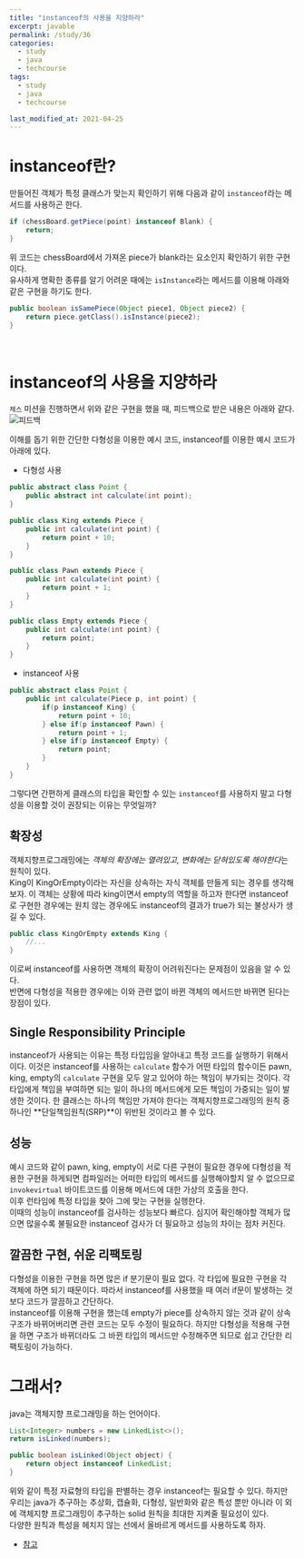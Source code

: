 ```yaml
---
title: "instanceof의 사용을 지양하라"
excerpt: javable
permalink: /study/36
categories:
  - study
  - java
  - techcourse
tags:
  - study
  - java
  - techcourse

last_modified_at: 2021-04-25
---  
```


# instanceof란?  
만들어진 객체가 특정 클래스가 맞는지 확인하기 위해 다음과 같이 `instanceof`라는 메서드를 사용하곤 한다.  
```java
if (chessBoard.getPiece(point) instanceof Blank) {
    return;
}
```  
위 코드는 chessBoard에서 가져온 piece가 blank라는 요소인지 확인하기 위한 구현이다.  
유사하게 명확한 종류를 알기 어려운 때에는 `isInstance`라는 메서드를 이용해 아래와 같은 구현을 하기도 한다.
```java
public boolean isSamePiece(Object piece1, Object piece2) {
    return piece.getClass().isInstance(piece2);
}
```  
<br>

# instanceof의 사용을 지양하라  
`체스` 미션을 진행하면서 위와 같은 구현을 했을 때, 피드백으로 받은 내용은 아래와 같다.
![피드백](./img/screenshot.png)

이해를 돕기 위한 간단한 다형성을 이용한 예시 코드, instanceof를 이용한 예시 코드가 아래에 있다.  
- 다형성 사용  
```java
public abstract class Point {
    public abstract int calculate(int point);
}

public class King extends Piece {
    public int calculate(int point) {
        return point + 10;
    }
}

public class Pawn extends Piece {
    public int calculate(int point) {
        return point + 1;
    }
}

public class Empty extends Piece {
    public int calculate(int point) {
        return point;
    }
}
```  
- instanceof 사용  
```java
public abstract class Point {
    public int calculate(Piece p, int point) {
        if(p instanceof King) {
            return point + 10;
        } else if(p instanceof Pawn) {
            return point + 1;
        } else if(p instanceof Empty) {
            return point;
        }
    }
}
```  
그렇다면 간편하게 클래스의 타입을 확인할 수 있는 `instanceof`를 사용하지 말고 다형성을 이용할 것이 권장되는 이유는 무엇일까?  

## 확장성  
객체지향프로그래밍에는 *객체의 확장에는 열려있고, 변화에는 닫혀있도록 해야한다*는 원칙이 있다.  
King이 KingOrEmpty이라는 자신을 상속하는 자식 객체를 만들게 되는 경우를 생각해보자. 이 객체는 상황에 따라 king이면서 empty의 역할을 하고자 한다면 instanceof로 구현한 경우에는 원치 않는 경우에도 instanceof의 결과가 true가 되는 불상사가 생길 수 있다.  
```java
public class KingOrEmpty extends King {
    //...
}
```  
이로써 instanceof를 사용하면 객체의 확장이 어려워진다는 문제점이 있음을 알 수 있다.  
반면에 다형성을 적용한 경우에는 이와 관련 없이 바뀐 객체의 메서드만 바뀌면 된다는 장점이 있다.  

## Single Responsibility Principle    
instanceof가 사용되는 이유는 특정 타입임을 알아내고 특정 코드를 실행하기 위해서이다. 이것은 instanceof를 사용하는 `calculate` 함수가 어떤 타입의 함수이든 pawn, king, empty의 `calculate` 구현을 모두 알고 있어야 하는 책임이 부가되는 것이다. 각 타입에게 책임을 부여하면 되는 일이 하나의 메서드에게 모든 책임이 가중되는 일이 발생한 것이다. 한 클래스는 하나의 책임만 가져야 한다는 객체지향프로그래밍의 원칙 중 하나인 **단일책임원칙(SRP)**이 위반된 것이라고 볼 수 있다.  

## 성능  
예시 코드와 같이 pawn, king, empty이 서로 다른 구현이 필요한 경우에 다형성을 적용한 구현을 하게되면 컴파일러는 어떠한 타입의 메서드를 실행해야할지 알 수 없으므로 `invokevirtual` 바이트코드를 이용해 메서드에 대한 가상의 호출을 한다.  
이후 런타임에 특정 타입을 찾아 그에 맞는 구현을 실행한다.  
이때의 성능이 instanceof를 검사하는 성능보다 빠르다. 심지어 확인해야할 객체가 많으면 많을수록 불필요한 instanceof 검사가 더 필요하고 성능의 차이는 점차 커진다.  

## 깔끔한 구현, 쉬운 리팩토링  
다형성을 이용한 구현을 하면 많은 if 분기문이 필요 없다. 각 타입에 필요한 구현을 각 객체에 하면 되기 때문이다. 따라서 instanceof를 사용했을 때 여러 if문이 발생하는 것보다 코드가 깔끔하고 간단하다.  
instanceof를 이용해 구현을 했는데 empty가 piece를 상속하지 않는 것과 같이 상속 구조가 바뀌어버리면 관련 코드는 모두 수정이 필요하다. 하지만 다형성을 적용해 구현을 하면 구조가 바뀌더라도 그 바뀐 타입의 메서드만 수정해주면 되므로 쉽고 간단한 리팩토링이 가능하다.  

# 그래서?  
java는 객체지향 프로그래밍을 하는 언어이다.  
```java
List<Integer> numbers = new LinkedList<>();
return isLinked(numbers);

public boolean isLinked(Object object) {
    return object instanceof LinkedList;
}
```  
위와 같이 특정 자료형의 타입을 판별하는 경우 instanceof는 필요할 수 있다. 하지만 우리는 java가 추구하는 추상화, 캡슐화, 다형성, 일반화와 같은 특성 뿐만 아니라 이 외에 객체지향 프로그래밍이 추구하는 solid 원칙을 최대한 지켜줄 필요성이 있다.  
다양한 원칙과 특성을 헤치지 않는 선에서 올바르게 메서드를 사용하도록 하자.   

- [참고](https://link-intersystems.com/blog/2015/04/25/instanceof-vs-polimorphism/)  